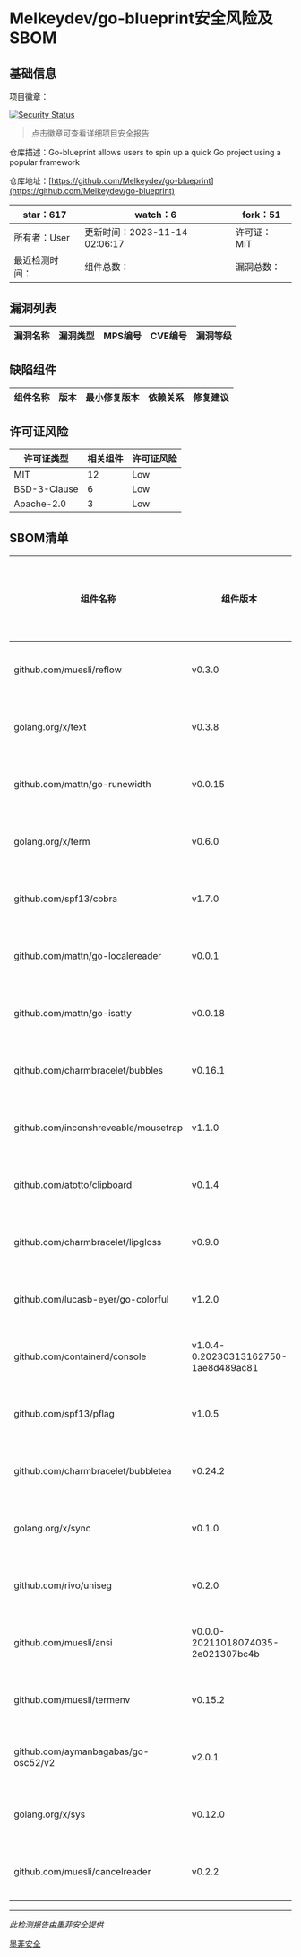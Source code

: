 # Melkeydev/go-blueprint安全风险及SBOM

## 基础信息

项目徽章：

[![Security Status](https://www.murphysec.com/platform3/v31/badge/1724129860659929088.svg)](https://www.murphysec.com/console/report/1723766449463844864/1724129860659929088)

> 点击徽章可查看详细项目安全报告

仓库描述：Go-blueprint allows users to spin up a quick Go project using a popular framework

仓库地址：[https://github.com/Melkeydev/go-blueprint](https://github.com/Melkeydev/go-blueprint)

| star：617 | watch：6 | fork：51 |
| ----------- | -------------- | ------------ |
| 所有者：User | 更新时间：2023-11-14 02:06:17 | 许可证：MIT |
| 最近检测时间： | 组件总数： | 漏洞总数： |




## 漏洞列表

| 漏洞名称 | 漏洞类型 | MPS编号 | CVE编号 | 漏洞等级 |
| ------- | ------ | ------- | ------ | ----- |





## 缺陷组件

| 组件名称 | 版本 | 最小修复版本 | 依赖关系 | 修复建议 |
| -------- | ---- | ------------ | -------- | -------- |





## 许可证风险

| 许可证类型 | 相关组件 | 许可证风险 |
| ---------- | -------- | ---------- |
|MIT|12|Low|
|BSD-3-Clause|6|Low|
|Apache-2.0|3|Low|




## SBOM清单

| 组件名称 | 组件版本 | 是否直接依赖 | 仓库 |
| -------- | -------- | ------------ | ---- |
|github.com/muesli/reflow|v0.3.0|间接依赖|go|
|golang.org/x/text|v0.3.8|间接依赖|go|
|github.com/mattn/go-runewidth|v0.0.15|间接依赖|go|
|golang.org/x/term|v0.6.0|间接依赖|go|
|github.com/spf13/cobra|v1.7.0|直接依赖|go|
|github.com/mattn/go-localereader|v0.0.1|间接依赖|go|
|github.com/mattn/go-isatty|v0.0.18|间接依赖|go|
|github.com/charmbracelet/bubbles|v0.16.1|直接依赖|go|
|github.com/inconshreveable/mousetrap|v1.1.0|间接依赖|go|
|github.com/atotto/clipboard|v0.1.4|间接依赖|go|
|github.com/charmbracelet/lipgloss|v0.9.0|直接依赖|go|
|github.com/lucasb-eyer/go-colorful|v1.2.0|间接依赖|go|
|github.com/containerd/console|v1.0.4-0.20230313162750-1ae8d489ac81|间接依赖|go|
|github.com/spf13/pflag|v1.0.5|间接依赖|go|
|github.com/charmbracelet/bubbletea|v0.24.2|直接依赖|go|
|golang.org/x/sync|v0.1.0|间接依赖|go|
|github.com/rivo/uniseg|v0.2.0|间接依赖|go|
|github.com/muesli/ansi|v0.0.0-20211018074035-2e021307bc4b|间接依赖|go|
|github.com/muesli/termenv|v0.15.2|间接依赖|go|
|github.com/aymanbagabas/go-osc52/v2|v2.0.1|间接依赖|go|
|golang.org/x/sys|v0.12.0|间接依赖|go|
|github.com/muesli/cancelreader|v0.2.2|间接依赖|go|


------

*此检测报告由墨菲安全提供*

[墨菲安全](www.murphysec.com)